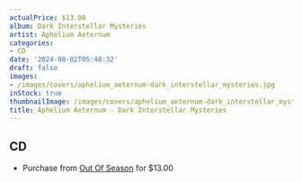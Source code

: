 ```yaml
---
actualPrice: $13.00
album: Dark Interstellar Mysteries
artist: Aphelium Aeternum
categories:
- CD
date: '2024-08-02T05:48:32'
draft: false
images:
- /images/covers/aphelium_aeternum-dark_interstellar_mysteries.jpg
inStock: true
thumbnailImage: /images/covers/aphelium_aeternum-dark_interstellar_mysteries-thumb.jpg
title: Aphelium Aeternum - Dark Interstellar Mysteries
---
```


## CD
* Purchase from [Out Of Season](https://www.outofseasonlabel.com/products/aphelium-aeternum-dark-interstellar-mysteries-cd) for $13.00
